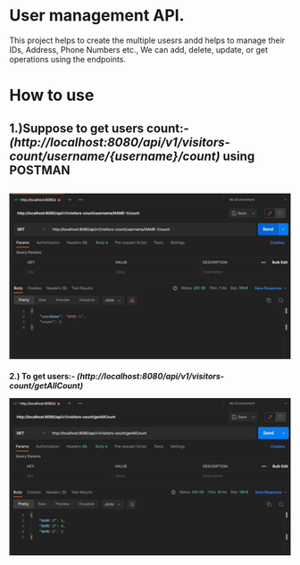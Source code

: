 
# User management API.

This project helps to create the multiple usesrs andd helps to manage their IDs, Address, Phone Numbers etc., We can add, delete, update, or get operations using the endpoints.

# How to use

**1.)Suppose to get users count:- _(http://localhost:8080/api/v1/visitors-count/username/{username}/count)_**
using POSTMAN
---
![Adding user](./get_user%20name%20with%20count%20-1.png)
---
**2.) To get users:- _(http://localhost:8080/api/v1/visitors-count/getAllCount)_**

![Getting user](./Get_All_count.png)
